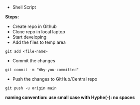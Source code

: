 

* Shell Script

**Steps:**
* Create repo in Github
* Clone repo in local laptop
* Start developing
* Add the files to temp area
```
git add <file-name>
```
* Commit the changes
```
git commit -m "Why-you-committed"
```
* Push the changes to GitHub/Central repo
```
git push -u origin main
```


**naming convention: use small case with Hyphe(-): no spaces**
